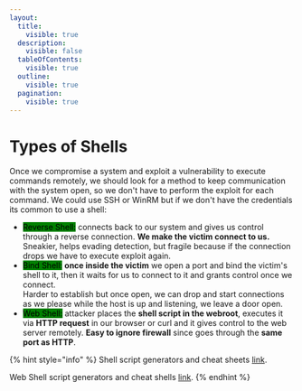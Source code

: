 ```yaml
---
layout:
  title:
    visible: true
  description:
    visible: false
  tableOfContents:
    visible: true
  outline:
    visible: true
  pagination:
    visible: true
---
```


# Types of Shells

Once we compromise a system and exploit a vulnerability to execute commands remotely, we should look for a method to keep communication with the system open, so we don't have to perform the exploit for each command. We could use SSH or WinRM but if we don't have the credentials its common to use a shell:

* <mark style="background-color:green;">Reverse Shell:</mark> connects back to our system and gives us control through a reverse connection. **We make the victim connect to us.** \
  Sneakier, helps evading detection, but fragile because if the connection drops we have to execute exploit again.
* <mark style="background-color:green;">Bind Shell:</mark> **once inside the victim** we open a port and bind the victim's shell to it, then it waits for us to connect to it and grants control once we connect. \
  Harder to establish but once open, we can drop and start connections as we please while the host is up and listening, we leave a door open.
* <mark style="background-color:green;">Web Shell:</mark> attacker places the **shell script in the webroot**, executes it via **HTTP request** in our browser or curl and it gives control to the web server remotely. **Easy to ignore firewall** since goes through the **same port as HTTP**.&#x20;

{% hint style="info" %}
Shell script generators and cheat sheets [link](../../../../network-pentesting/resources/get-shells-scripts.md).

Web Shell script generators and cheat shells [link](../../../../web-app-pentesting/resources/web-shells.md).
{% endhint %}

